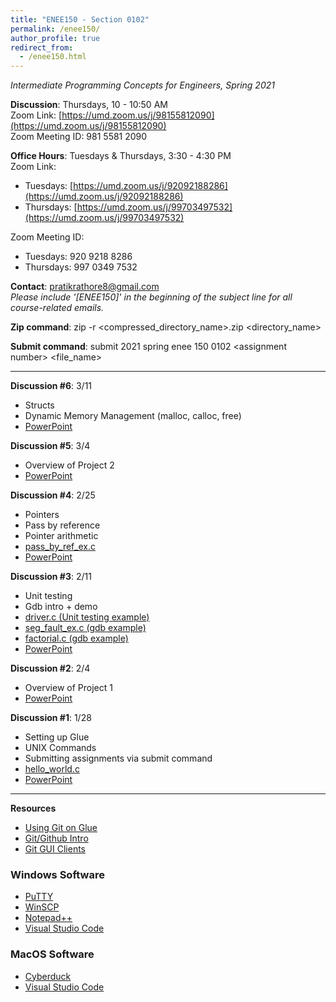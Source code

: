 ```yaml
---
title: "ENEE150 - Section 0102"
permalink: /enee150/
author_profile: true
redirect_from:
  - /enee150.html
---
```

*Intermediate Programming Concepts for Engineers, Spring 2021*

**Discussion**: Thursdays, 10 - 10:50 AM<br>
Zoom Link: [https://umd.zoom.us/j/98155812090](https://umd.zoom.us/j/98155812090)<br>
Zoom Meeting ID: 981 5581 2090

**Office Hours**: Tuesdays & Thursdays, 3:30 - 4:30 PM<br>
Zoom Link:
- Tuesdays: [https://umd.zoom.us/j/92092188286](https://umd.zoom.us/j/92092188286)
- Thursdays: [https://umd.zoom.us/j/99703497532](https://umd.zoom.us/j/99703497532)

Zoom Meeting ID:
- Tuesdays: 920 9218 8286
- Thursdays: 997 0349 7532

**Contact**: <pratikrathore8@gmail.com><br>
*Please include '[ENEE150]' in the beginning of the subject line for all course-related emails.*

**Zip command**: zip -r \<compressed_directory_name\>.zip \<directory_name\>

**Submit command**: submit 2021 spring enee 150 0102 \<assignment number\> \<file_name\>

---
**Discussion \#6**: 3/11
- Structs
- Dynamic Memory Management (malloc, calloc, free)
- [PowerPoint](https://pratikrathore8.github.io/files/enee150_files/enee150_discussion_6.pptx)

**Discussion \#5**: 3/4
- Overview of Project 2
- [PowerPoint](https://pratikrathore8.github.io/files/enee150_files/enee150_discussion_5.pptx)

**Discussion \#4**: 2/25
- Pointers
- Pass by reference
- Pointer arithmetic
- [pass_by_ref_ex.c](https://pratikrathore8.github.io/files/enee150_files/pass_by_ref_ex.c)
- [PowerPoint](https://pratikrathore8.github.io/files/enee150_files/enee150_discussion_4.pptx)

**Discussion \#3**: 2/11
- Unit testing
- Gdb intro + demo
- [driver.c (Unit testing example)](https://pratikrathore8.github.io/files/enee150_files/driver.c)
- [seg_fault_ex.c (gdb example)](https://pratikrathore8.github.io/files/enee150_files/seg_fault_ex.c)
- [factorial.c (gdb example)](https://pratikrathore8.github.io/files/enee150_files/factorial.c)
- [PowerPoint](https://pratikrathore8.github.io/files/enee150_files/enee150_discussion_3.pptx)

**Discussion \#2**: 2/4
- Overview of Project 1
- [PowerPoint](https://pratikrathore8.github.io/files/enee150_files/enee150_discussion_2.pptx)

**Discussion \#1**: 1/28
- Setting up Glue
- UNIX Commands
- Submitting assignments via submit command
- [hello_world.c](https://pratikrathore8.github.io/files/enee150_files/hello_world.c)
- [PowerPoint](https://pratikrathore8.github.io/files/enee150_files/enee150_discussion_1.pptx)

---

**Resources**
- [Using Git on Glue](http://www.cs.umd.edu/~nelson/classes/resources/web/resources/gitTutorial.html)
- [Git/Github Intro](https://product.hubspot.com/blog/git-and-github-tutorial-for-beginners)
- [Git GUI Clients](https://git-scm.com/downloads/guis/)

### Windows Software
- [PuTTY](https://www.putty.org)
- [WinSCP](https://winscp.net/eng/index.php)
- [Notepad++](http://notepad-plus-plus.org)
- [Visual Studio Code](https://code.visualstudio.com)

### MacOS Software
- [Cyberduck](https://cyberduck.io)
- [Visual Studio Code](https://code.visualstudio.com)
